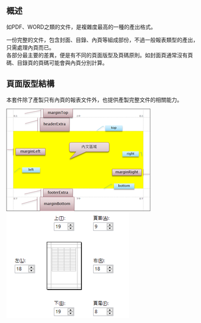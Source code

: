 ## 概述

如PDF、WORD之類的文件，是複雜度最高的一種的產出格式。

一份完整的文件，包含封面、目錄、內頁等組成部份，不過一般報表類型的產出，只需處理內頁而已。  
各部分最主要的差異，便是有不同的頁面版型及頁碼原則。如封面頁通常沒有頁碼、目錄頁的頁碼可能會與內頁分別計算。

## 頁面版型結構

本套件除了產製只有內頁的報表文件外，也提供產製完整文件的相關能力。



![](/assets/ch01-layout-pdf.png) ![](/assets/ch01-layout-excel)

